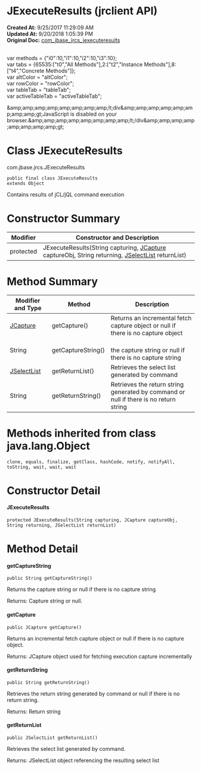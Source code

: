 # JExecuteResults (jrclient API)

**Created At:** 9/25/2017 11:29:09 AM  
**Updated At:** 9/20/2018 1:05:39 PM  
**Original Doc:** [com_jbase_jrcs_jexecuteresults](https://docs.jbase.com/jrcs/com_jbase_jrcs_jexecuteresults)  

<!--<br>    try {<br>        if (location.href.indexOf('is-external=true') == -1) {<br>            parent.document.title="JExecuteResults (jrclient   API)";<br>        }<br>    }<br>    catch(err) {<br>    }<br>//--><br>var methods = {"i0":10,"i1":10,"i2":10,"i3":10};<br>var tabs = {65535:["t0","All Methods"],2:["t2","Instance Methods"],8:["t4","Concrete Methods"]};<br>var altColor = "altColor";<br>var rowColor = "rowColor";<br>var tableTab = "tableTab";<br>var activeTableTab = "activeTableTab";&amp;amp;amp;amp;amp;amp;amp;amp;amp;lt;div&amp;amp;amp;amp;amp;amp;amp;amp;amp;gt;JavaScript is disabled on your browser.&amp;amp;amp;amp;amp;amp;amp;amp;amp;lt;/div&amp;amp;amp;amp;amp;amp;amp;amp;amp;gt;


# Class JExecuteResults
com.jbase.jrcs.JExecuteResults

```
public final class JExecuteResults
extends Object
```

Contains results of jCL/jQL command execution




# Constructor Summary


| Modifier<br> | Constructor and Description<br> |
| --- | --- |
| protected<br> | JExecuteResults(String capturing, [JCapture](com_jbase_jrcs_jcapture "class in com.jbase.jrcs") captureObj, String returning, [JSelectList](com_jbase_jrcs_jselectlist "class in com.jbase.jrcs") returnList)<br> |






# 

# Method Summary


| Modifier and Type<br> |  Method<br> |  Description<br> |
| --- | --- | --- |
| [JCapture](com_jbase_jrcs_jcapture "class in com.jbase.jrcs")<br> | getCapture()<br> | Returns an incremental fetch capture object or null if there is no capture object<br> |
| String<br> | getCaptureString()<br> | <br>the capture string or null if there is no capture string<br> |
| [JSelectList](com_jbase_jrcs_jselectlist "class in com.jbase.jrcs")<br> | getReturnList()<br> | Retrieves the select list generated by command<br> |
| String<br> | getReturnString()<br> | Retrieves the return string generated by command or null if there is no return string<br> |








# Methods inherited from class java.lang.Object
`clone, equals, finalize, getClass, hashCode, notify, notifyAll, toString, wait, wait, wait`

### 




# Constructor Detail

#### **JExecuteResults**

```
protected JExecuteResults(String capturing, JCapture captureObj, String returning, JSelectList returnList)
```







# Method Detail

#### **getCaptureString**

```
public String getCaptureString() 
```

Returns the capture string or null if there is no capture string

Returns: Capture string or null.

#### 


#### 


#### **getCapture**

```
public JCapture getCapture()
```

Returns an incremental fetch capture object or null if there is no capture object.

Returns: JCapture object used for fetching execution capture incrementally

#### 


#### 


#### **getReturnString**

```
public String getReturnString() 
```

Retrieves the return string generated by command or null if there is no return string.

Returns: Return string

#### 


#### 


#### **getReturnList**

```
public JSelectList getReturnList() 
```

Retrieves the select list generated by command.

Returns: JSelectList object referencing the resulting select list


